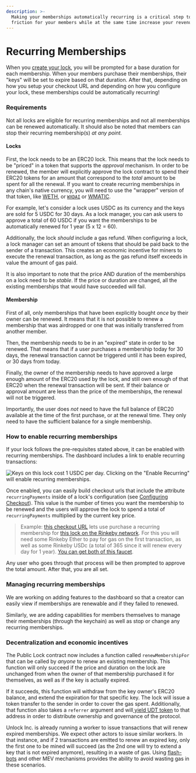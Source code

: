 ```yaml
---
description: >-
  Making your memberships automatically recurring is a critical step to reduce
  friction for your members while at the same time increase your revenues.
---
```


# Recurring Memberships

When you [create your lock](/basics/new-to-unlock/deploying-a-lock#deploying-a-lock), you will be prompted for a base duration for each membership. When your members purchase their memberships, their "keys" will be set to expire based on that duration. After that, depending on how you setup your checkout URL and depending on how you configure your lock, these memberships could be automatically recurring!

### Requirements

Not all locks are eligible for recurring memberships and not all memberships can be renewed automatically. It should also be noted that members can stop their recurring membership(s) _at any point._

#### Locks

First, the lock needs to be an ERC20 lock. This means that the lock needs to be "priced" in a token that supports the _approval_ mechanism. In order to be renewed, the member will explicitly approve the lock contract to spend their ERC20 tokens for an amount that correspond to the _total_ amount to be spent for all the renewal. If you want to create recurring memberships in any chain's native currency, you will need to use the "wrapper" version of that token, like [WETH](https://weth.io/), or [`WXDAI`](https://www.xdaichain.com/for-developers/developer-resources/wrapped-xdai) or [WMATIC](https://polygonscan.com/token/0x0d500b1d8e8ef31e21c99d1db9a6444d3adf1270).

For example, let's consider a lock uses USDC as its currency and the keys are sold for 5 USDC for 30 days. As a lock manager, you can ask users to approve a total of 60 USDC if you want the memberships to be automatically renewed for 1 year (5 x 12 = 60).

Additionally, the lock _should_ include a gas refund. When configuring a lock, a lock manager can set an amount of tokens that should be paid back to the sender of a transaction. This creates an economic incentive for miners to execute the renewal transaction, as long as the gas refund itself exceeds in value the amount of gas paid.

It is also important to note that the price AND duration of the memberships on a lock need to be _stable_. If the price or duration are changed, all the existing memberships that would have succeeded will fail.

#### Membership

First of all, only memberships that have been explicitly bought _once_ by their owner can be renewed. It means that it is not possible to renew a membership that was airdropped or one that was initially transferred from another member.

Then, the membership needs to be in an "expired" state in order to be renewed. That means that if a user purchases a membership today for 30 days, the renewal transaction cannot be triggered until it has been expired, or 30 days from today.

Finally, the owner of the membership needs to have approved a large enough amount of the ERC20 used by the lock, and still own enough of that ERC20 when the renewal transaction will be sent. If their balance or approval amount are less than the price of the memberships, the renewal will not be triggered.&#x20;

Importantly, the user does _not_ need to have the full balance of ERC20 available at the time of the first purchase, or at the renewal time. They only need to have the sufficient balance for a single membership.

### How to enable recurring memberships

If your lock follows the pre-requisites stated above, it can be enabled with recurring memberships. The dashboard includes a link to enable recurring transactions:&#x20;

![Keys on this lock cost 1 USDC per day. Clicking on the "Enable Recurring" will enable recurring memberships.](/img/developers/recurring-membership-screen.png)

Once enabled, you can easily build checkout urls that include the attribute `recurringPayments` inside of a lock's configuration (see [Configuring Checkout](../tools/checkout/configuration)). This value is the number of times you want the membership to be renewed and the users will approve the lock to spend a total of `recurringPayments` multiplied by the current key price.

> Example: [this checkout URL](https://app.unlock-protocol.com/checkout?redirectUri=https%3A%2F%2Fapp.unlock-protocol.com%2Fdashboard&paywallConfig=%7B%22locks%22%3A%7B%220x17172Be00C2143Ce8c4e84d19413EeBCAbb81C77%22%3A%7B%22network%22%3A4%2C%22recurringPayments%22%3A365%7D%7D%2C%22pessimistic%22%3Atrue%2C%22persistentCheckout%22%3Atrue%2C%22icon%22%3A%22https%3A%2F%2Flocksmith.unlock-protocol.com%2Flock%2F0x17172Be00C2143Ce8c4e84d19413EeBCAbb81C77%2Ficon%22%7D) lets use purchase a recurring membership for [this lock on the Rinkeby network](https://rinkeby.etherscan.io/address/0x17172Be00C2143Ce8c4e84d19413EeBCAbb81C77). For this you will need some Rinkeby Ether to pay for gas on the first transaction, as well as some Rinkeby USDc (a total of 365 since it will renew every day for 1 year). [You can get both of this faucet](https://faucet.paradigm.xyz/).&#x20;

Any user who goes through that process will be then prompted to approve the total amount. After that, you are all set.&#x20;

### Managing recurring memberships

We are working on adding features to the dashboard so that a creator can easily view if memberships are renewable and if they failed to renewed.

Similarly, we are adding capabilities for members themselves to manage their memberships (through the keychain) as well as stop or change any recurring memberships.&#x20;

### Decentralization and economic incentives

The Public Lock contract now includes a function called `renewMembershipFor` that can be called by _anyone_ to renew an existing membership. This function will only succeed if the price and duration on the lock are unchanged from when the owner of that membership purchased it for themselves, as well as if the key is actually expired.&#x20;

If it succeeds, this function will withdraw from the key owner's ERC20 balance, and extend the expiration for that specific key. The lock will issue a token transfer to the sender in order to cover the gas spent. Additionally, that function also takes a `referrer` argument and will[ yield UDT token](../governance/the-unlock-token/) to that address in order to distribute ownership and governance of the protocol.

Unlock Inc. is already running a worker to issue transactions that will renew expired memberships. We expect other actors to issue similar workers. In that instance, and if 2 transactions are emitted to renew an expired key, only the first one to be mined will succeed (as the 2nd one will try to extend a key that is not expired anymore), resulting in a waste of gas. Using [flash-bots](https://docs.flashbots.net/) and other MEV mechanisms provides the ability to avoid wasting gas in these scenarios.
